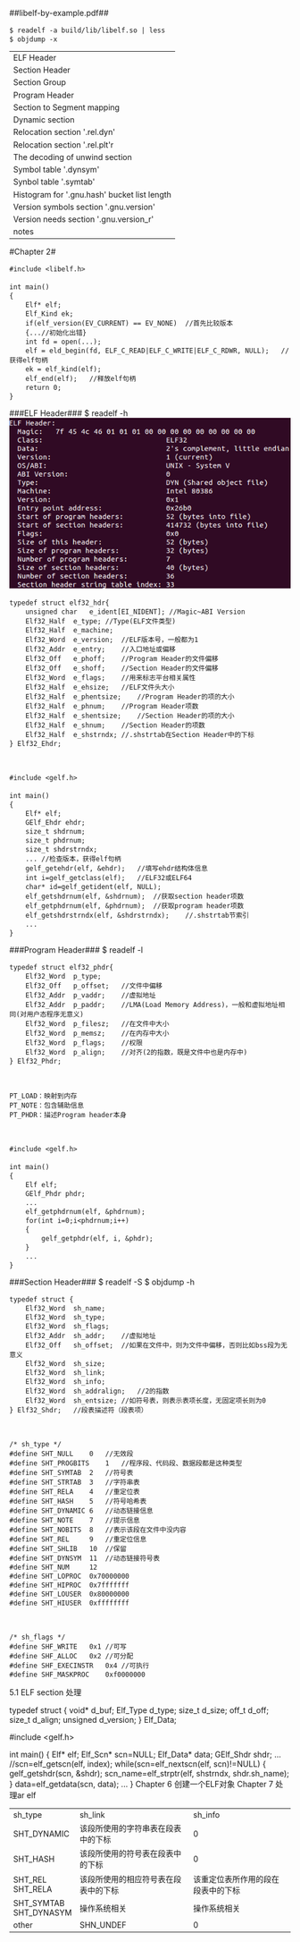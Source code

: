 ##libelf-by-example.pdf##


	$ readelf -a build/lib/libelf.so | less
	$ objdump -x

<table>
<tr><td>ELF Header</tr>
<tr><td>Section Header</tr>
<tr><td>Section Group</tr>
<tr><td>Program Header</tr>
<tr><td>Section to Segment mapping</tr>
<tr><td>Dynamic section</tr>
<tr><td>Relocation section '.rel.dyn'</tr>
<tr><td>Relocation section '.rel.plt'r</tr>
<tr><td>The decoding of unwind section</tr>
<tr><td>Symbol table '.dynsym'</tr>
<tr><td>Synbol table '.symtab'</tr>
<tr><td>Histogram for '.gnu.hash' bucket list length</tr>
<tr><td>Version symbols section '.gnu.version'</tr>
<tr><td>Version needs section '.gnu.version_r'</tr>
<tr><td>notes</tr>
</table>

#Chapter 2#

	#include <libelf.h>

	int main()
	{
		Elf* elf;
		Elf_Kind ek;
		if(elf_version(EV_CURRENT) == EV_NONE)	//首先比较版本
		{...//初始化出错}
		int fd = open(...);
		elf = eld_begin(fd, ELF_C_READ|ELF_C_WRITE|ELF_C_RDWR, NULL);	//获得elf句柄
		ek = elf_kind(elf);
		elf_end(elf);	//释放elf句柄
		return 0;
	}


###ELF Header###
	$ readelf -h
![Header](Header.png)
<br>

	typedef struct elf32_hdr{
		unsigned char	e_ident[EI_NIDENT];	//Magic~ABI Version
		Elf32_Half	e_type;	//Type(ELF文件类型)
		Elf32_Half	e_machine;
		Elf32_Word	e_version;	//ELF版本号，一般都为1
		Elf32_Addr	e_entry;	//入口地址或偏移
		Elf32_Off	e_phoff;	//Program Header的文件偏移
		Elf32_Off	e_shoff;	//Section Header的文件偏移
		Elf32_Word	e_flags;	//用来标志平台相关属性
		Elf32_Half	e_ehsize;	//ELF文件头大小
		Elf32_Half	e_phentsize;	//Program Header的项的大小
		Elf32_Half	e_phnum;	//Program Header项数
		Elf32_Half	e_shentsize;	//Section Header的项的大小
		Elf32_Half	e_shnum;	//Section Header的项数
		Elf32_Half	e_shstrndx;	//.shstrtab在Section Header中的下标
	} Elf32_Ehdr;
<br>

	#include <gelf.h>
	
	int main()
	{
		Elf* elf;
		GElf_Ehdr ehdr;
		size_t shdrnum;
		size_t phdrnum;
		size_t shdrstrndx;
		...	//检查版本，获得elf句柄
		gelf_getehdr(elf, &ehdr);	//填写ehdr结构体信息
		int i=gelf_getclass(elf);	//ELF32或ELF64
		char* id=gelf_getident(elf, NULL);
		elf_getshdrnum(elf, &shdrnum);	//获取section header项数
		elf_getphdrnum(elf, &phdrnum);	//获取program header项数
		elf_getshdrstrndx(elf, &shdrstrndx);	//.shstrtab节索引
		...
	}


###Program Header###
	$ readelf -l
<br>

	typedef struct elf32_phdr{
		Elf32_Word	p_type;
		Elf32_Off	p_offset;	//文件中偏移
		Elf32_Addr	p_vaddr;	//虚拟地址
		Elf32_Addr	p_paddr;	//LMA(Load Memory Address)，一般和虚拟地址相同(对用户态程序无意义)
		Elf32_Word	p_filesz;	//在文件中大小
		Elf32_Word	p_memsz;	//在内存中大小
		Elf32_Word	p_flags;	//权限
		Elf32_Word	p_align;	//对齐(2的指数，既是文件中也是内存中)
	} Elf32_Phdr;
<br>

	PT_LOAD：映射到内存
	PT_NOTE：包含辅助信息
	PT_PHDR：描述Program header本身
<br>

	#include <gelf.h>
	
	int main()
	{
		Elf elf;
		GElf_Phdr phdr;
		...
		elf_getphdrnum(elf, &phdrnum);
		for(int i=0;i<phdrnum;i++)
		{
			gelf_getphdr(elf, i, &phdr);
		}
		...
	}

###Section Header###
	$ readelf -S
	$ objdump -h
<br>

	typedef struct {
		Elf32_Word	sh_name;
		Elf32_Word	sh_type;
		Elf32_Word	sh_flags;
		Elf32_Addr	sh_addr;	//虚拟地址
		Elf32_Off	sh_offset;	//如果在文件中，则为文件中偏移，否则比如bss段为无意义
		Elf32_Word	sh_size;
		Elf32_Word	sh_link;
		Elf32_Word	sh_info;
		Elf32_Word	sh_addralign;	//2的指数
		Elf32_Word	sh_entsize;	//如符号表，则表示表项长度，无固定项长则为0
	} Elf32_Shdr;	//段表描述符（段表项）
<br>

	/* sh_type */
	#define SHT_NULL	0	//无效段
	#define SHT_PROGBITS	1	//程序段、代码段、数据段都是这种类型
	#define SHT_SYMTAB	2	//符号表
	#define SHT_STRTAB	3	//字符串表
	#define SHT_RELA	4	//重定位表
	#define SHT_HASH	5	//符号哈希表
	#define SHT_DYNAMIC	6	//动态链接信息
	#define SHT_NOTE	7	//提示信息
	#define SHT_NOBITS	8	//表示该段在文件中没内容
	#define SHT_REL		9	//重定位信息
	#define SHT_SHLIB	10	//保留
	#define SHT_DYNSYM	11	//动态链接符号表
	#define SHT_NUM		12
	#define SHT_LOPROC	0x70000000
	#define SHT_HIPROC	0x7fffffff
	#define SHT_LOUSER	0x80000000
	#define SHT_HIUSER	0xffffffff
<br>

	/* sh_flags */
	#define SHF_WRITE	0x1	//可写
	#define SHF_ALLOC	0x2	//可分配
	#define SHF_EXECINSTR	0x4	//可执行
	#define SHF_MASKPROC	0xf0000000

<table>
	<tr>
		<td/>sh_type
		<td/>sh_link
		<td/>sh_info
	</tr>
	<tr>
		<td/>SHT_DYNAMIC
		<td/>该段所使用的字符串表在段表中的下标
		<td/>0
	</tr>
	<tr>
		<td/>SHT_HASH
		<td/>该段所使用的符号表在段表中的下标
		<td/>0
	</tr>
	<tr>
		<td>
			SHT_REL<br/>SHT_RELA
		</td>
		<td/>该段所使用的相应符号表在段表中的下标	
		<td/>该重定位表所作用的段在段表中的下标
	</tr>
	<tr>
		<td/>SHT_SYMTAB<br/>SHT_DYNASYM
		<td/>操作系统相关
		<td/>操作系统相关
	</tr>
	<tr>
		<td/>other
		<td/>SHN_UNDEF
		<td/>0
	</tr>
</tabel>

		

5.1 ELF section 处理


typedef struct {
void*		d_buf;
Elf_Type	d_type;
size_t		d_size;
off_t		d_off;
size_t		d_align;
unsigned	d_version;
} Elf_Data;

#include <gelf.h>

int main()
{
Elf* elf;
Elf_Scn* scn=NULL;
Elf_Data* data;
GElf_Shdr shdr;
...
//scn=elf_getscn(elf, index);
while(scn=elf_nextscn(elf, scn)!=NULL)
{
gelf_getshdr(scn, &shdr);
scn_name=elf_strptr(elf, shstrndx, shdr.sh_name);
}
data=elf_getdata(scn, data);
...
}
Chapter 6 创建一个ELF对象
Chapter 7 处理ar
elf